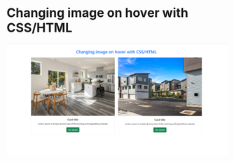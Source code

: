 # Changing image on hover with CSS/HTML

![Alt text](screenshort.png "changing-image-on-hover-css-html")